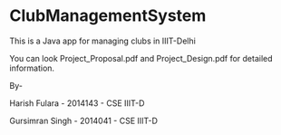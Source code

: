 # ClubManagementSystem
This is a Java app for managing clubs in IIIT-Delhi


You can look Project_Proposal.pdf and Project_Design.pdf for detailed information.


By-

Harish Fulara - 2014143 - CSE IIIT-D

Gursimran Singh - 2014041 - CSE IIIT-D
